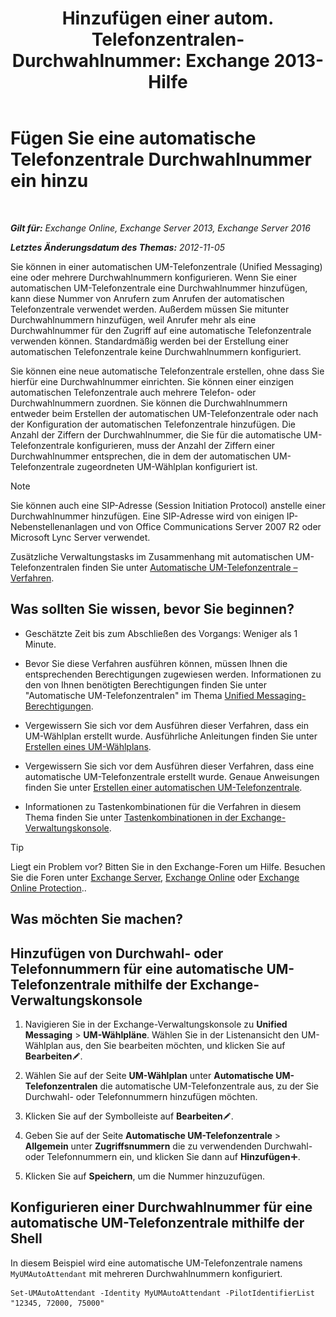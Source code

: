﻿---
title: 'Hinzufügen einer autom. Telefonzentralen-Durchwahlnummer: Exchange 2013-Hilfe'
TOCTitle: Fügen Sie eine automatische Telefonzentrale Durchwahlnummer ein hinzu
ms:assetid: f2bd62ba-1e01-4cb7-862c-c750752e20e0
ms:mtpsurl: https://technet.microsoft.com/de-de/library/Bb232200(v=EXCHG.150)
ms:contentKeyID: 50477053
ms.date: 05/23/2018
mtps_version: v=EXCHG.150
ms.translationtype: MT
---

# Fügen Sie eine automatische Telefonzentrale Durchwahlnummer ein hinzu

 

_**Gilt für:** Exchange Online, Exchange Server 2013, Exchange Server 2016_

_**Letztes Änderungsdatum des Themas:** 2012-11-05_

Sie können in einer automatischen UM-Telefonzentrale (Unified Messaging) eine oder mehrere Durchwahlnummern konfigurieren. Wenn Sie einer automatischen UM-Telefonzentrale eine Durchwahlnummer hinzufügen, kann diese Nummer von Anrufern zum Anrufen der automatischen Telefonzentrale verwendet werden. Außerdem müssen Sie mitunter Durchwahlnummern hinzufügen, weil Anrufer mehr als eine Durchwahlnummer für den Zugriff auf eine automatische Telefonzentrale verwenden können. Standardmäßig werden bei der Erstellung einer automatischen Telefonzentrale keine Durchwahlnummern konfiguriert.

Sie können eine neue automatische Telefonzentrale erstellen, ohne dass Sie hierfür eine Durchwahlnummer einrichten. Sie können einer einzigen automatischen Telefonzentrale auch mehrere Telefon- oder Durchwahlnummern zuordnen. Sie können die Durchwahlnummern entweder beim Erstellen der automatischen UM-Telefonzentrale oder nach der Konfiguration der automatischen Telefonzentrale hinzufügen. Die Anzahl der Ziffern der Durchwahlnummer, die Sie für die automatische UM-Telefonzentrale konfigurieren, muss der Anzahl der Ziffern einer Durchwahlnummer entsprechen, die in dem der automatischen UM-Telefonzentrale zugeordneten UM-Wählplan konfiguriert ist.


> [!NOTE]
> Sie können auch eine SIP-Adresse (Session Initiation Protocol) anstelle einer Durchwahlnummer hinzufügen. Eine SIP-Adresse wird von einigen IP-Nebenstellenanlagen und von Office Communications Server 2007 R2 oder Microsoft Lync Server verwendet.



Zusätzliche Verwaltungstasks im Zusammenhang mit automatischen UM-Telefonzentralen finden Sie unter [Automatische UM-Telefonzentrale – Verfahren](https://review.docs.microsoft.com/de-de/exchange/voice-mail-unified-messaging/automatically-answer-and-route-calls/um-auto-attendant-procedures).

## Was sollten Sie wissen, bevor Sie beginnen?

  - Geschätzte Zeit bis zum Abschließen des Vorgangs: Weniger als 1 Minute.

  - Bevor Sie diese Verfahren ausführen können, müssen Ihnen die entsprechenden Berechtigungen zugewiesen werden. Informationen zu den von Ihnen benötigten Berechtigungen finden Sie unter "Automatische UM-Telefonzentralen" im Thema [Unified Messaging-Berechtigungen](unified-messaging-permissions-exchange-2013-help.md).

  - Vergewissern Sie sich vor dem Ausführen dieser Verfahren, dass ein UM-Wählplan erstellt wurde. Ausführliche Anleitungen finden Sie unter [Erstellen eines UM-Wählplans](https://review.docs.microsoft.com/de-de/exchange/voice-mail-unified-messaging/connect-voice-mail-system/create-um-dial-plan).

  - Vergewissern Sie sich vor dem Ausführen dieser Verfahren, dass eine automatische UM-Telefonzentrale erstellt wurde. Genaue Anweisungen finden Sie unter [Erstellen einer automatischen UM-Telefonzentrale](https://review.docs.microsoft.com/de-de/exchange/voice-mail-unified-messaging/automatically-answer-and-route-calls/create-a-um-auto-attendant).

  - Informationen zu Tastenkombinationen für die Verfahren in diesem Thema finden Sie unter [Tastenkombinationen in der Exchange-Verwaltungskonsole](keyboard-shortcuts-in-the-exchange-admin-center-exchange-online-protection-help.md).


> [!TIP]
> Liegt ein Problem vor? Bitten Sie in den Exchange-Foren um Hilfe. Besuchen Sie die Foren unter <A href="https://go.microsoft.com/fwlink/p/?linkid=60612">Exchange Server</A>, <A href="https://go.microsoft.com/fwlink/p/?linkid=267542">Exchange Online</A> oder <A href="https://go.microsoft.com/fwlink/p/?linkid=285351">Exchange Online Protection</A>..



## Was möchten Sie machen?

## Hinzufügen von Durchwahl- oder Telefonnummern für eine automatische UM-Telefonzentrale mithilfe der Exchange-Verwaltungskonsole

1.  Navigieren Sie in der Exchange-Verwaltungskonsole zu **Unified Messaging** \> **UM-Wählpläne**. Wählen Sie in der Listenansicht den UM-Wählplan aus, den Sie bearbeiten möchten, und klicken Sie auf **Bearbeiten**![Bearbeitungssymbol](images/Bb124582.6f53ccb2-1f13-4c02-bea0-30690e6ea71d(EXCHG.150).gif "Bearbeitungssymbol").

2.  Wählen Sie auf der Seite **UM-Wählplan** unter **Automatische UM-Telefonzentralen** die automatische UM-Telefonzentrale aus, zu der Sie Durchwahl- oder Telefonnummern hinzufügen möchten.

3.  Klicken Sie auf der Symbolleiste auf **Bearbeiten**![Bearbeitungssymbol](images/Bb124582.6f53ccb2-1f13-4c02-bea0-30690e6ea71d(EXCHG.150).gif "Bearbeitungssymbol").

4.  Geben Sie auf der Seite **Automatische UM-Telefonzentrale** \> **Allgemein** unter **Zugriffsnummern** die zu verwendenden Durchwahl- oder Telefonnummern ein, und klicken Sie dann auf **Hinzufügen**![Hinzufügen (Symbol)](images/JJ218640.c1e75329-d6d7-4073-a27d-498590bbb558(EXCHG.150).gif "Hinzufügen (Symbol)").

5.  Klicken Sie auf **Speichern**, um die Nummer hinzuzufügen.

## Konfigurieren einer Durchwahlnummer für eine automatische UM-Telefonzentrale mithilfe der Shell

In diesem Beispiel wird eine automatische UM-Telefonzentrale namens `MyUMAutoAttendant` mit mehreren Durchwahlnummern konfiguriert.

    Set-UMAutoAttendant -Identity MyUMAutoAttendant -PilotIdentifierList "12345, 72000, 75000"


